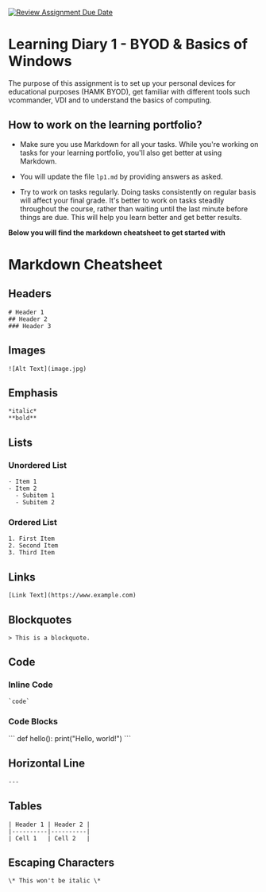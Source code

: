 [![Review Assignment Due Date](https://classroom.github.com/assets/deadline-readme-button-22041afd0340ce965d47ae6ef1cefeee28c7c493a6346c4f15d667ab976d596c.svg)](https://classroom.github.com/a/D2_aPTUC)
# Learning Diary 1 - BYOD & Basics of Windows

The purpose of this assignment is to set up your personal devices for educational purposes (HAMK BYOD), get familiar with different tools such vcommander, VDI and to understand the basics of computing.

## How to work on the learning portfolio? 

- Make sure you use Markdown for all your tasks. While you're working on tasks for your learning portfolio, you'll also get better at using Markdown.

- You will update the file ```lp1.md``` by providing answers as asked. 

- Try to work on tasks regularly. Doing tasks consistently on regular basis will affect your final grade. It's better to work on tasks steadily throughout the course, rather than waiting until the last minute before things are due. This will help you learn better and get better results.
 

**Below you will find the markdown cheatsheet to get started with**


# Markdown Cheatsheet

## Headers
```
# Header 1
## Header 2
### Header 3
```
## Images
```
![Alt Text](image.jpg) 
```
## Emphasis
```
*italic*
**bold**
```
## Lists

### Unordered List
```
- Item 1
- Item 2
  - Subitem 1
  - Subitem 2
```
### Ordered List
```
1. First Item
2. Second Item
3. Third Item
```
## Links
```
[Link Text](https://www.example.com)
```

## Blockquotes
```
> This is a blockquote.
```
## Code

### Inline Code
```
`code` 
```
### Code Blocks

\```
def hello():
    print("Hello, world!")
\```

## Horizontal Line
```
---
```
## Tables
```
| Header 1 | Header 2 |
|----------|----------|
| Cell 1   | Cell 2   |
```
## Escaping Characters
```
\* This won't be italic \*
```
